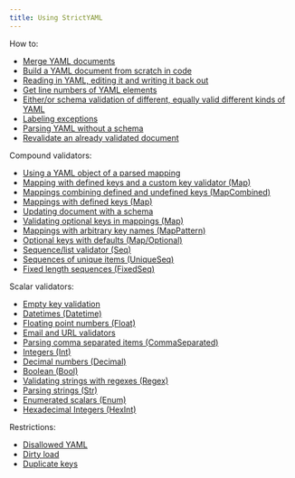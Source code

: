 ```yaml
---
title: Using StrictYAML
---
```


How to:

- [Merge YAML documents](alpha/howto/)
- [Build a YAML document from scratch in code](alpha/howto/)
- [Reading in YAML, editing it and writing it back out](alpha/howto/)
- [Get line numbers of YAML elements](alpha/howto/)
- [Either/or schema validation of different, equally valid different kinds of YAML](alpha/howto/)
- [Labeling exceptions](alpha/howto/)
- [Parsing YAML without a schema](alpha/howto/)
- [Revalidate an already validated document](alpha/howto/)


Compound validators:

- [Using a YAML object of a parsed mapping](alpha/compound/)
- [Mapping with defined keys and a custom key validator (Map)](alpha/compound/)
- [Mappings combining defined and undefined keys (MapCombined)](alpha/compound/)
- [Mappings with defined keys (Map)](alpha/compound/)
- [Updating document with a schema](alpha/compound/)
- [Validating optional keys in mappings (Map)](alpha/compound/)
- [Mappings with arbitrary key names (MapPattern)](alpha/compound/)
- [Optional keys with defaults (Map/Optional)](alpha/compound/)
- [Sequence/list validator (Seq)](alpha/compound/)
- [Sequences of unique items (UniqueSeq)](alpha/compound/)
- [Fixed length sequences (FixedSeq)](alpha/compound/)


Scalar validators:

- [Empty key validation](alpha/scalar/)
- [Datetimes (Datetime)](alpha/scalar/)
- [Floating point numbers (Float)](alpha/scalar/)
- [Email and URL validators](alpha/scalar/)
- [Parsing comma separated items (CommaSeparated)](alpha/scalar/)
- [Integers (Int)](alpha/scalar/)
- [Decimal numbers (Decimal)](alpha/scalar/)
- [Boolean (Bool)](alpha/scalar/)
- [Validating strings with regexes (Regex)](alpha/scalar/)
- [Parsing strings (Str)](alpha/scalar/)
- [Enumerated scalars (Enum)](alpha/scalar/)
- [Hexadecimal Integers (HexInt)](alpha/scalar/)

Restrictions:

- [Disallowed YAML](alpha/restrictions/)
- [Dirty load](alpha/restrictions/)
- [Duplicate keys](alpha/restrictions/)
